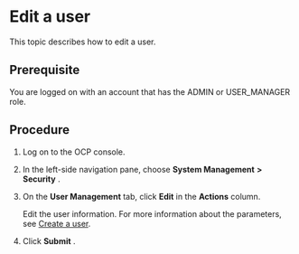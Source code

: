 Edit a user
================================

This topic describes how to edit a user.

**Prerequisite**
-------------------------------------

You are logged on with an account that has the ADMIN or USER_MANAGER role.

Procedure
------------------------------

1. Log on to the OCP console.



2. In the left-side navigation pane, choose **System Management** **\>** **Security** .



3. On the **User Management** tab, click **Edit** in the **Actions** column.

   Edit the user information. For more information about the parameters, see [Create a user](../1000.using-system-management/500.create-user.md).


4. Click **Submit** .




